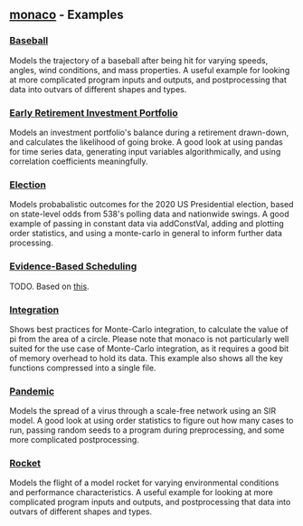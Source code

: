 ## [monaco](../) - Examples

### [Baseball](baseball/)
Models the trajectory of a baseball after being hit for varying speeds, angles,
wind conditions, and mass properties. A useful example for looking at more
complicated program inputs and outputs, and postprocessing that data into
outvars of different shapes and types.

### [Early Retirement Investment Portfolio](early_retirement_investment_portfolio/)
Models an investment portfolio's balance during a retirement drawn-down, and calculates the likelihood of going broke. A good look at using pandas for time series data, generating input variables algorithmically, and using correlation coefficients meaningfully.

### [Election](election/)
Models probabalistic outcomes for the 2020 US Presidential election, based on state-level odds from 538's polling data and nationwide swings. A good example of passing in constant data via addConstVal, adding and plotting order statistics, and using a monte-carlo in general to inform further data processing.

### [Evidence-Based Scheduling](evidence_based_scheduling/)
TODO. Based on [this](https://www.joelonsoftware.com/2007/10/26/evidence-based-scheduling/).

### [Integration](integration/)
Shows best practices for Monte-Carlo integration, to calculate the value of pi from the area of a circle. Please note that monaco is not particularly well suited for the use case of Monte-Carlo integration, as it requires a good bit of memory overhead to hold its data. This example also shows all the key functions compressed into a single file.

### [Pandemic](pandemic/)
Models the spread of a virus through a scale-free network using an SIR model. A good look at using order statistics to figure out how many cases to run, passing random seeds to a program during preprocessing, and some more complicated postprocessing.

### [Rocket](rocket/)
Models the flight of a model rocket for varying environmental conditions and performance characteristics. A useful example for looking at more complicated program inputs and outputs, and postprocessing that data into outvars of different shapes and types.
